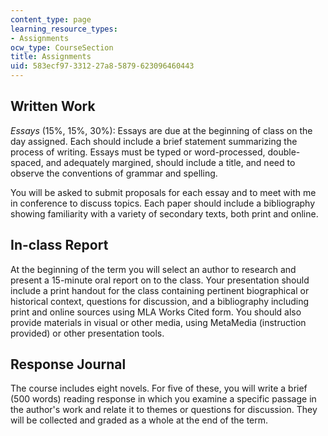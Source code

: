 ```yaml
---
content_type: page
learning_resource_types:
- Assignments
ocw_type: CourseSection
title: Assignments
uid: 583ecf97-3312-27a8-5879-623096460443
---
```


Written Work
------------

_Essays_ (15%, 15%, 30%): Essays are due at the beginning of class on the day assigned. Each should include a brief statement summarizing the process of writing. Essays must be typed or word-processed, double-spaced, and adequately margined, should include a title, and need to observe the conventions of grammar and spelling.

You will be asked to submit proposals for each essay and to meet with me in conference to discuss topics. Each paper should include a bibliography showing familiarity with a variety of secondary texts, both print and online.

In-class Report
---------------

At the beginning of the term you will select an author to research and present a 15-minute oral report on to the class. Your presentation should include a print handout for the class containing pertinent biographical or historical context, questions for discussion, and a bibliography including print and online sources using MLA Works Cited form. You should also provide materials in visual or other media, using MetaMedia (instruction provided) or other presentation tools.

Response Journal
----------------

The course includes eight novels. For five of these, you will write a brief (500 words) reading response in which you examine a specific passage in the author's work and relate it to themes or questions for discussion. They will be collected and graded as a whole at the end of the term.
